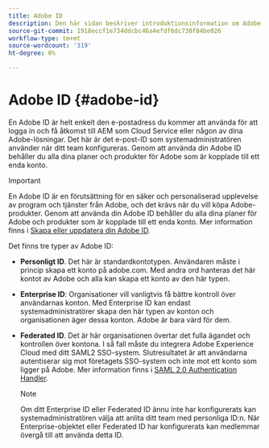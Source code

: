 ```yaml
---
title: Adobe ID
description: Den här sidan beskriver introduktionsinformation om Adobe ID.
source-git-commit: 1918eccf1e734ddcbc46a4efdf6dc730f84be026
workflow-type: tm+mt
source-wordcount: '319'
ht-degree: 0%

---
```



# Adobe ID {#adobe-id}

En Adobe ID är helt enkelt den e-postadress du kommer att använda för att logga in och få åtkomst till AEM som Cloud Service eller någon av dina Adobe-lösningar. Det här är det e-post-ID som systemadministratören använder när ditt team konfigureras. Genom att använda din Adobe ID behåller du alla dina planer och produkter för Adobe som är kopplade till ett enda konto.

>[!IMPORTANT]
>En Adobe ID är en förutsättning för en säker och personaliserad upplevelse av program och tjänster från Adobe, och det krävs när du vill köpa Adobe-produkter. Genom att använda din Adobe ID behåller du alla dina planer för Adobe och produkter som är kopplade till ett enda konto. Mer information finns i [Skapa eller uppdatera din Adobe ID](https://helpx.adobe.com/ca/manage-account/using/create-update-adobe-id.html#HowtocreateorupdateyourAdobeID).


Det finns tre typer av Adobe ID:

* **Personligt ID**. Det här är standardkontotypen. Användaren måste i princip skapa ett konto på adobe.com. Med andra ord hanteras det här kontot av Adobe och alla kan skapa ett konto av den här typen.

* **Enterprise ID**: Organisationer vill vanligtvis få bättre kontroll över användarnas konton. Med Enterprise ID kan endast systemadministratörer skapa den här typen av konton och organisationen äger dessa konton. Adobe är bara värd för dem.

* **Federated ID**. Det är här organisationen övertar det fulla ägandet och kontrollen över kontona. I så fall måste du integrera Adobe Experience Cloud med ditt SAML2 SSO-system. Slutresultatet är att användarna autentiserar sig mot företagets SSO-system och inte mot ett konto som ligger på Adobe. Mer information finns i [SAML 2.0 Authentication Handler](https://experienceleague.adobe.com/docs/experience-manager-65/administering/security/saml-2-0-authenticationhandler.html#security).

   >[!NOTE]
   >Om ditt Enterprise ID eller Federated ID ännu inte har konfigurerats kan systemadministratören välja att anlita ditt team med personliga ID:n. När Enterprise-objektet eller Federated ID har konfigurerats kan medlemmar övergå till att använda detta ID.




